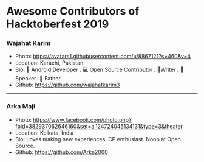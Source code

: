 ﻿# Awesome Contributors of Hacktoberfest 2019

### Wajahat Karim
- Photo: https://avatars1.githubusercontent.com/u/8867121?s=460&v=4
- Location: Karachi, Pakistan
- Bio: 📱 Android Developer . 💻 Open Source Contributor . 📝Writer . 🎤 Speaker . 👶 Father 
- Github: https://github.com/wajahatkarim3

-----------

### Arka Maji
- Photo: https://www.facebook.com/photo.php?fbid=382937062646160&set=a.124724045134131&type=3&theater
- Location: Kolkata, India
- Bio: Loves making new experiences. CP enthusiast. Noob at Open Source.
- Github: https://github.com/Arka2000
